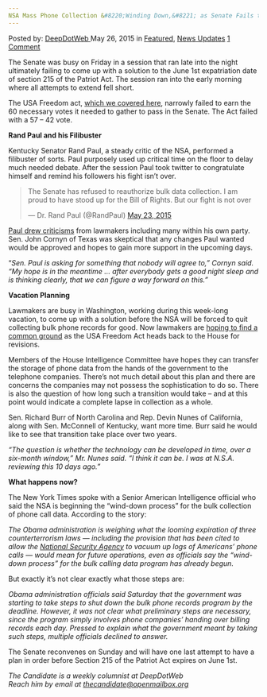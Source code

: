 ```yaml
---
NSA Mass Phone Collection &#8220;Winding Down,&#8221; as Senate Fails to Find a Solution
---
```

<article class="post-listing post-10404 post type-post status-publish format-standard has-post-thumbnail hentry  tag-collection tag-fails tag-find tag-mass tag-nsa tag-phone tag-senate tag-solution tag-winding">
    <div class="post-inner">
        <span>Posted by: <a href="https://www.deepdotweb.com/author/admin/" title="">DeepDotWeb </a></span>
    <span>May 26, 2015</span>
    <span>in <a href="https://www.deepdotweb.com/category/deepdot-news/" rel="category tag">Featured</a>, <a href="https://www.deepdotweb.com/category/news-updates/" rel="category tag">News Updates</a></span>
    <span><a href="https://www.deepdotweb.com/2015/05/26/nsa-mass-phone-collection-winding-down-as-senate-fails-to-find-a-solution/#comments">1 Comment</a></span>
    </p>
    <div class="clear"></div>
    <div class="entry">
    <p>The Senate was busy <span class="aBn" tabindex="0" data-term="goog_1895992815"><span class="aQJ">on Friday</span></span> in a session that ran late into the night ultimately failing to come up with a solution to the <span class="aBn" tabindex="0" data-term="goog_1895992816"><span class="aQJ">June 1st</span></span> expatriation date of section 215 of the Patriot Act. The session ran into the early morning where all attempts to extend fell short.</p>
    <p>The USA Freedom act, <a href="http://www.deepdotweb.com/2015/05/22/patriot-act-extension-dies-senate-ready-to-vote-on-usa-freedom-act/" target="_blank">which we covered here</a>, narrowly failed to earn the 60 necessary votes it needed to gather to pass in the Senate. The Act failed with a 57 – 42 vote.</p>
    <p><strong>Rand Paul and his Filibuster</strong></p>
    <p>Kentucky Senator Rand Paul, a steady critic of the NSA, performed a filibuster of sorts. Paul purposely used up critical time on the floor to delay much needed debate. After the session Paul took twitter to congratulate himself and remind his followers his fight isn&#8217;t over.</p>
    <blockquote class="twitter-tweet" lang="en">
    <p dir="ltr" lang="en">The Senate has refused to reauthorize bulk data collection. I am proud to have stood up for the Bill of Rights. But our fight is not over</p>
    <p>— Dr. Rand Paul (@RandPaul) <a href="https://twitter.com/RandPaul/status/601987411191721984">May 23, 2015</a></p></blockquote>
    <p><script src="//platform.twitter.com/widgets.js" async="" charset="utf-8"></script></p>
    <p><a href="http://www.washingtonpost.com/politics/senate-is-playing-chicken-with-nsa-spy-program-white-house-says/2015/05/22/796e3574-00af-11e5-833c-a2de05b6b2a4_story.html" target="_blank">Paul drew criticisms</a> from lawmakers including many within his own party. Sen. John Cornyn of Texas was skeptical that any changes Paul wanted would be approved and hopes to gain more support in the upcoming days.</p>
    <p>“<em>Sen. Paul is asking for something that nobody will agree to,” Cornyn said. “</em><em>My hope is in the meantime &#8230; after everybody gets a good night sleep and is thinking clearly, that we can figure a way forward on this.”</em></p>
    <p><strong>Vacation Planning</strong></p>
    <p>Lawmakers are busy in Washington, working during this week-long vacation, to come up with a solution before the NSA will be forced to quit collecting bulk phone records for good. Now lawmakers are <a href="http://www.nytimes.com/2015/05/26/us/politics/senate-seeks-nsa-and-phone-data-deal-during-break.html?hp&amp;action=click&amp;pgtype=Homepage&amp;module=first-column-region&amp;region=top-news&amp;WT.nav=top-news&amp;_r=0" target="_blank">hoping to find a common ground</a> as the USA Freedom Act heads back to the House for revisions.</p>
    <p>Members of the House Intelligence Committee have hopes they can transfer the storage of phone data from the hands of the government to the telephone companies. There&#8217;s not much detail about this plan and there are concerns the companies may not possess the sophistication to do so. There is also the question of how long such a transition would take – and at this point would indicate a complete lapse in collection as a whole.</p>
    <p>Sen. Richard Burr of North Carolina and Rep. Devin Nunes of California, along with Sen. McConnell of Kentucky, want more time. Burr said he would like to see that transition take place over two years.</p>
    <p><em>“The question is whether the technology can be developed in time, over a six-month window,” Mr. Nunes said. “I think it can be. I was at N.S.A. reviewing this 10 days ago.”</em></p>
    <p><strong>What happens now?</strong></p>
    <p>The New York Times spoke with a Senior American Intelligence official who said the NSA is beginning the “wind-down process” for the bulk collection of phone call data. According to the story:</p>
    <p><em>The Obama administration is weighing what the looming expiration of three counterterrorism laws — including the provision that has been cited to allow the <a href="http://topics.nytimes.com/top/reference/timestopics/organizations/n/national_security_agency/index.html?inline=nyt-org" target="_blank">National Security Agency</a> to vacuum up logs of Americans’ phone calls — would mean for future operations, even as officials say the “wind-down process” for the bulk calling data program has already begun.</em></p>
    <p>But exactly it&#8217;s not clear exactly what those steps are:</p>
    <p><em>Obama administration officials said <span class="aBn" tabindex="0" data-term="goog_1895992817"><span class="aQJ">Saturday</span></span> that the government was starting to take steps to shut down the bulk phone records program by the deadline. However, it was not clear what preliminary steps are necessary, since the program simply involves phone companies’ handing over billing records each day. Pressed to explain what the government meant by taking such steps, multiple officials declined to answer.</em></p>
    <p>The Senate reconvenes <span class="aBn" tabindex="0" data-term="goog_1895992818"><span class="aQJ">on Sunday</span></span> and will have one last attempt to have a plan in order before Section 215 of the Patriot Act expires on <span class="aBn" tabindex="0" data-term="goog_1895992819"><span class="aQJ">June 1st</span></span>.</p>
    <p><em>The Candidate is a weekly columnist at DeepDotWeb</em><br/>
    <em>Reach him by email at <a href="mailto:thecandidate@openmailbox.org" target="_blank">thecandidate@openmailbox.org</a></em></p>
    </div>
    <span style="display:none"><a href="https://www.deepdotweb.com/tag/collection/" rel="tag">collection</a> <a href="https://www.deepdotweb.com/tag/fails/" rel="tag">fails</a> <a href="https://www.deepdotweb.com/tag/find/" rel="tag">find</a> <a href="https://www.deepdotweb.com/tag/mass/" rel="tag">mass</a> <a href="https://www.deepdotweb.com/tag/nsa/" rel="tag">nsa</a> <a href="https://www.deepdotweb.com/tag/phone/" rel="tag">phone</a> <a href="https://www.deepdotweb.com/tag/senate/" rel="tag">senate</a> <a href="https://www.deepdotweb.com/tag/solution/" rel="tag">solution</a> <a href="https://www.deepdotweb.com/tag/winding/" rel="tag">winding</a></span> <span style="display:none" class="updated">2015-05-26</span>
    <div style="display:none" class="vcard author" itemprop="author" itemscope itemtype="http://schema.org/Person"><strong class="fn" itemprop="name"><a href="https://www.deepdotweb.com/author/admin/" title="Posts by DeepDotWeb" rel="author">DeepDotWeb</a></strong></div>
    </div>
</article>


